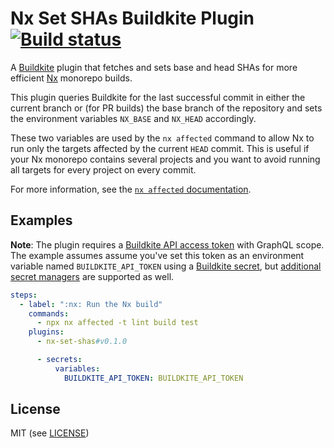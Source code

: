 # Nx Set SHAs Buildkite Plugin [![Build status](https://badge.buildkite.com/b94916f8659ae6941a5cb34bcaff600deb9ff30e09101fcbce.svg)](https://buildkite.com/buildkite/plugins-nx-set-shas)

A [Buildkite](https://buildkite.com/) plugin that fetches and sets base and head SHAs for more efficient [Nx](https://nx.dev) monorepo builds.

This plugin queries Buildkite for the last successful commit in either the current branch or (for PR builds) the base branch of the repository and sets the environment variables `NX_BASE` and `NX_HEAD` accordingly.

These two variables are used by the `nx affected` command to allow Nx to run only the targets affected by the current `HEAD` commit. This is useful if your Nx monorepo contains several projects and you want to avoid running all targets for every project on every commit.

For more information, see the [`nx affected` documentation](https://nx.dev/ci/features/affected).

## Examples

**Note**: The plugin requires a [Buildkite API access token](https://buildkite.com/user/api-access-tokens) with GraphQL scope. The example assumes assume you've set this token as an environment variable named `BUILDKITE_API_TOKEN` using a [Buildkite secret](https://buildkite.com/docs/pipelines/security/secrets/buildkite-secrets), but [additional secret managers](https://buildkite.com/docs/pipelines/security/secrets/managing) are supported as well.

```yaml
steps:
  - label: ":nx: Run the Nx build"
    commands:
      - npx nx affected -t lint build test
    plugins:
      - nx-set-shas#v0.1.0

      - secrets:
          variables:
            BUILDKITE_API_TOKEN: BUILDKITE_API_TOKEN
```

## License

MIT (see [LICENSE](LICENSE))
